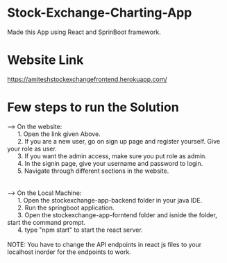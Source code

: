 # Stock-Exchange-Charting-App
Made this App using React and SprinBoot framework.

# Website Link
https://amiteshstockexchangefrontend.herokuapp.com/

# Few steps to run the Solution
--> On the website:<br />
&nbsp;&nbsp;&nbsp;&nbsp;&nbsp; 1. Open the link given Above.<br />
&nbsp;&nbsp;&nbsp;&nbsp;&nbsp; 2. If you are a new user, go on sign up page and register yourself. Give your role as user.<br />
&nbsp;&nbsp;&nbsp;&nbsp;&nbsp; 3. If you want the admin access, make sure you put role as admin.<br />
&nbsp;&nbsp;&nbsp;&nbsp;&nbsp; 4. In the signin page, give your username and password to login.<br />
&nbsp;&nbsp;&nbsp;&nbsp;&nbsp; 5. Navigate through different sections in the website.<br />
<br />
<br />
--> On the Local Machine:<br />
&nbsp;&nbsp;&nbsp;&nbsp;&nbsp; 1. Open the stockexchange-app-backend folder in your java IDE.<br />
&nbsp;&nbsp;&nbsp;&nbsp;&nbsp; 2. Run the springboot application.<br />
&nbsp;&nbsp;&nbsp;&nbsp;&nbsp; 3. Open the stockexchange-app-forntend folder and isnide the folder, start the command prompt.<br />
&nbsp;&nbsp;&nbsp;&nbsp;&nbsp; 4. type "npm start" to start the react server.<br /><br />
NOTE: You have to change the API endpoints in react js files to your localhost inorder for the endpoints to work.<br />






